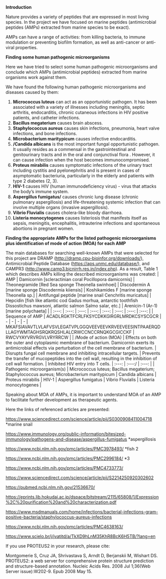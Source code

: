**Introduction**

Nature provides a variety of peptides that are expressed in most living species. In the project we have focused on marine peptides (antimicrobial peptides (AMPs) extracted from marine species to be exact).

AMPs can have a range of activities: from killing bacteria, to immune modulation or preventing biofilm formation, as well as anti-cancer or anti-viral properties.

**Finding some human pathogenic microorganisms**

Here we have tried to select some human pathogenic microorganisms and conclude which AMPs (antimicrobial peptides) extracted from marine organisms work against them.

We have found the following human pathogenic microorganisms and diseases caused by them:
1) **Micrococcus luteus** can act as an opportunistic pathogen. It has been associated with a variety of illnesses including meningitis, septic arthritis, endocarditis, chronic cutaneous infections in HIV positive patients, and catheter infections.
2) **Bacillus megaterium** causes brain abscess.
3) **Staphylococcus aureus** causes skin infections, pneumonia, heart valve infections, and bone infections.
4) **Microbacterium maritypicum** causes infective endocarditis.
5) **/Candida albicans** is the most important fungal opportunistic pathogen. It usually resides as a commensal in the gastrointestinal and genitourinary tracts and in the oral and conjunctival flora . However, it can cause infection when the host becomes immunocompromised.
6) **Proteus mirabilis** causes symptomatic infections of the urinary tract including cystitis and pyelonephritis and is present in cases of asymptomatic bacteriuria, particularly in the elderly and patients with type 2 diabetes (2, 3).
7) **HIV-1** causes HIV (human immunodeficiency virus) - virus that attacks the body’s immune system.
8) **Aspergillus fumigatus/** causes chronic lung disease (chronic pulmonary aspergillosis) and life-threatening systemic infection that can involve multiple organs (invasive aspergillosis).
9) **Vibrio Fluvialis** causes cholera-like bloody diarrhoea.
10) **Listeria monocytogenes** causes listeriosis that manifests itself as sepsis, meningitis, encephalitis, intrauterine infections and spontaneous abortions in pregnant women.

**Finding the appropriate AMPs for the listed pathogenic microorganisms plus identification of mode of action (MOA) for each AMP**

The main databases for searching well-known AMPs that were selected for this project are DRAMP (http://dramp.cpu-bioinfor.org/downloads/), Antimicrobial Peptide Database (https://aps.unmc.edu/database/), and CAMPR3 (http://www.camp3.bicnirrh.res.in/index.php). As a result, Table 1 which describes AMPs killing the described microorganisms was created:
| AMP | Damicornin [scleractinian coral Pocillopora damicornis] | Theonegramide  [Red Sea sponge Theonella swinhoei] | Discodermin A [marine sponge Discodermia kiiensis] | Koshikamides F [marine sponge Theonella sp.] | Antifungal peptide [marine snail Cenchritis muricatus] | Hepcidin [fish like atlantic cod Gadus morhua, antarctic toothfish Dissostichus mawsoni,  atlantic salmon Salmo salar, etc.] | Arenicin-1 (Ar-1) [marine polychaeta] |
| :---: | :---: | :---: | :---: | :---: | :---: | :---: | :---: |
| Sequence of AMP | ACADLRGKTFCRLFKSYCDKKGIRGRLMRDKCSYSCGCR | - | - | - | - | MKAFSIAVAVTLVLAFVSVLEGATVPLGGQVEEVEEVKRVEEVEESINTPAAERQDLLAGYWMTAGHSRQKRQSHLALCRWCCNCCRNQKGCGICCKF | RWCVYAYVRVRGVLVRYRRCW |
| /Mode of action (MOA) | Effects on both the outer and cytoplasmic membrane of bacterium. Damicornin exerts its antimicrobial effects via perturbation of the cell membrane of bacterium. | Disrupts fungal cell membrane and inhibiting intracellular targets. | Prevents the transfer of mucopeptides into the cell wall, resulting in the inhibition of cell wall formation. | Inhibited HIV entry into T cells. | :---: | :---:/ | :---: |
| Pathogenic microorganism(s) | Micrococcus luteus; Bacillus megaterium; Staphylococcus aureus; Microbacterium maritypicum | Candida albicans | Proteus mirabilis | HIV-1 | Aspergillus fumigatus | Vibrio Fluvialis | Listeria monocytogenes |

Speaking about MOA of AMPs, it is important to understand MOA of an AMP to facilitate further development as therapeutic agents.


Here the links of referenced articles are presented:

https://www.sciencedirect.com/science/article/pii/S0300908411004718 *marine snail

https://www.immunology.org/public-information/bitesized-immunology/pathogens-and-disease/aspergillus-fumigatus *aspergillosis

https://www.ncbi.nlm.nih.gov/pmc/articles/PMC3978493/ *fish 2

https://www.ncbi.nlm.nih.gov/pmc/articles/PMC2996184/ *3

https://www.ncbi.nlm.nih.gov/pmc/articles/PMC4733773/

https://www.sciencedirect.com/science/article/pii/S2214250920302602

https://pubmed.ncbi.nlm.nih.gov/21536670/

https://eprints.lib.hokudai.ac.jp/dspace/bitstream/2115/65808/1/Expression%2C%20purification%20and%20characterization.pdf

https://www.msdmanuals.com/home/infections/bacterial-infections-gram-positive-bacteria/staphylococcus-aureus-infections

https://www.ncbi.nlm.nih.gov/pmc/articles/PMC4638163/

https://www.scielo.br/j/jvatitd/a/TkXD9hLnM35KhR8BcK6H5TB/?lang=en

If you use PROTEUS2 in your research, please cite:

Montgomerie S, Cruz JA, Shrivastava S, Arndt D, Berjanskii M, Wishart DS. PROTEUS2: a web server for comprehensive protein structure prediction and structure-based annotation. Nucleic Acids Res. 2008 Jul 1;36(Web Server issue):W202-9. Epub 2008 May 15.
